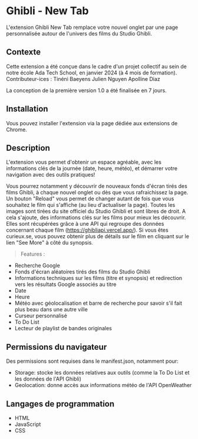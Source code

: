 # Ghibli - New Tab

L'extension Ghibli New Tab remplace votre nouvel onglet par une page personnalisée autour de l'univers des films du Studio Ghibli.

## Contexte

Cette extension a été conçue dans le cadre d'un projet collectif au sein de notre école Ada Tech School, en janvier 2024 (à 4 mois de formation).
Contributeur-ices : 
Tinéni Baeyens
Julien Nguyen
Apolline Diaz

La conception de la première version 1.0 a été finalisée en 7 jours.

## Installation

Vous pouvez installer l'extension via la page dédiée aux extensions de Chrome.

## Description

L'extension vous permet d'obtenir un espace agréable, avec les informations clés de la journée (date, heure, météo), et démarrer votre navigation avec des outils pratiques!

Vous pourrez notamment y découvrir de nouveaux fonds d'écran tirés des films Ghibli, à chaque nouvel onglet ou dès que vous rafraichissez la page. 
Un bouton "Reload" vous permet de changer autant de fois que vous souhaitez le film qui s'affiche (au lieu d'actualiser la page).
Toutes les images sont tirées du site officiel du Studio Ghibli et sont libres de droit.
A cela s'ajoute, des informations clés sur les films pour mieux les découvrir. 
Elles sont récupérées grâce à une API qui regroupe des données concernant chaque film (https://ghibliapi.vercel.app/).
Si vous êtes curieux.se, vous pouvez obtenir plus de détails sur le film en cliquant sur le lien "See More" à côté du synopsis.

> Features :
- Recherche Google
- Fonds d'écran aléatoires tirés des films du Studio Ghibli
- Informations techniques sur les films (titre et synopsis) et redirection vers les résultats Google associés au titre
- Date
- Heure
- Météo avec géolocalisation et barre de recherche pour savoir s'il fait plus beau dans une autre ville
- Curseur personnalisé
- To Do List
- Lecteur de playlist de bandes originales

## Permissions du navigateur

Des permissions sont requises dans le manifest.json, notamment pour:

- Storage: stocke les données relatives aux outils (comme la To Do List et les données de l'API Ghibli)
- Geolocation: donne accès aux informations météo de l'API OpenWeather 

## Langages de programmation

- HTML
- JavaScript
- CSS
